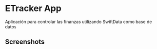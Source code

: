 #  ETracker App

Aplicación para controlar las finanzas utilizando SwiftData como base de datos

## Screenshots
